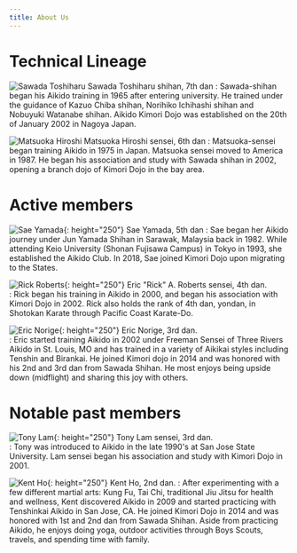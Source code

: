 ```yaml
---
title: About Us
---
```


# Technical Lineage

![Sawada Toshiharu](/assets/img/Sawada.jpg)
Sawada Toshiharu shihan, 7th dan 
: Sawada-shihan began his Aikido training in 1965 after entering university.  He trained under the guidance of Kazuo Chiba shihan, Norihiko Ichihashi shihan and Nobuyuki Watanabe shihan.  Aikido Kimori Dojo was established on the 20th of January 2002 in Nagoya Japan.

![Matsuoka Hiroshi](/assets/img/Matsuoka.jpg)
Matsuoka Hiroshi sensei, 6th dan
: Matsuoka-sensei began training Aikido in 1975 in Japan.  Matsuoka sensei moved to America in 1987.  He began his association and study with Sawada shihan in 2002, opening a branch dojo of Kimori Dojo in the bay area.

# Active members

![Sae Yamada](/assets/img/Yamada.jpg){: height="250"}
Sae Yamada, 5th dan
:  Sae began her Aikido journey under Jun Yamada Shihan in Sarawak, Malaysia back in 1982.  While attending Keio University (Shonan Fujisawa Campus) in Tokyo in 1993, she established the Aikido Club. In 2018, Sae joined Kimori Dojo upon migrating to the States.

![Rick Roberts](/assets/img/Roberts.jpg){: height="250"}
Eric "Rick" A. Roberts sensei, 4th dan.  
: Rick began his training in Aikido in 2000, and began his association with Kimori Dojo in 2002.  Rick also holds the rank of 4th dan, yondan, in Shotokan Karate through Pacific Coast Karate-Do.

![Eric Norige](/assets/img/Norige.jpg){: height="250"}
Eric Norige, 3rd dan.  
: Eric started training Aikido in 2002 under Freeman Sensei of Three Rivers Aikido in St. Louis, MO and has trained in a variety of Aikikai styles including Tenshin and Birankai.  He joined Kimori dojo in 2014 and was honored with his 2nd and 3rd dan from Sawada Shihan. He most enjoys being upside down (midflight) and sharing this joy with others.

# Notable past members

![Tony Lam](/assets/img/Lam.jpg){: height="250"}
Tony Lam sensei, 3rd dan.  
: Tony was introduced to Aikido in the late 1990's at San Jose State University. Lam sensei began his association and study with Kimori Dojo in 2001.

![Kent Ho](/assets/img/Ho.jpg){: height="250"}
Kent Ho, 2nd dan. 
: After experimenting with a few different martial arts: Kung Fu, Tai Chi, traditional Jiu Jitsu for health and wellness, Kent discovered Aikido in 2009 and started practicing with Tenshinkai Aikido in San Jose, CA. He joined Kimori Dojo in 2014 and was honored with 1st and 2nd dan from Sawada Shihan. Aside from practicing Aikido, he enjoys doing yoga, outdoor activities through Boys Scouts, travels, and spending time with family.  

